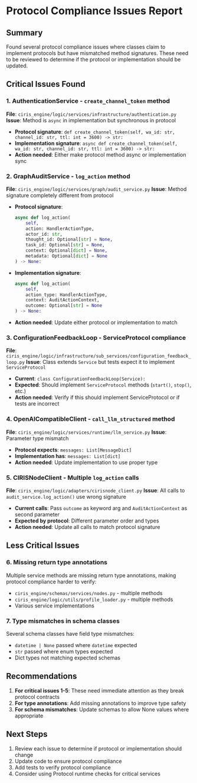 # Protocol Compliance Issues Report

## Summary
Found several protocol compliance issues where classes claim to implement protocols but have mismatched method signatures. These need to be reviewed to determine if the protocol or implementation should be updated.

## Critical Issues Found

### 1. AuthenticationService - `create_channel_token` method
**File**: `ciris_engine/logic/services/infrastructure/authentication.py`
**Issue**: Method is `async` in implementation but synchronous in protocol
- **Protocol signature**: `def create_channel_token(self, wa_id: str, channel_id: str, ttl: int = 3600) -> str:`
- **Implementation signature**: `async def create_channel_token(self, wa_id: str, channel_id: str, ttl: int = 3600) -> str:`
- **Action needed**: Either make protocol method async or implementation sync

### 2. GraphAuditService - `log_action` method
**File**: `ciris_engine/logic/services/graph/audit_service.py`
**Issue**: Method signature completely different from protocol
- **Protocol signature**: 
  ```python
  async def log_action(
      self,
      action: HandlerActionType,
      actor_id: str,
      thought_id: Optional[str] = None,
      task_id: Optional[str] = None,
      context: Optional[dict] = None,
      metadata: Optional[dict] = None
  ) -> None:
  ```
- **Implementation signature**:
  ```python
  async def log_action(
      self,
      action_type: HandlerActionType,
      context: AuditActionContext,
      outcome: Optional[str] = None
  ) -> None:
  ```
- **Action needed**: Update either protocol or implementation to match

### 3. ConfigurationFeedbackLoop - ServiceProtocol compliance
**File**: `ciris_engine/logic/infrastructure/sub_services/configuration_feedback_loop.py`
**Issue**: Class extends `Service` but tests expect it to implement `ServiceProtocol`
- **Current**: `class ConfigurationFeedbackLoop(Service):`
- **Expected**: Should implement `ServiceProtocol` methods (`start()`, `stop()`, etc.)
- **Action needed**: Verify if this should implement ServiceProtocol or if tests are incorrect

### 4. OpenAICompatibleClient - `call_llm_structured` method
**File**: `ciris_engine/logic/services/runtime/llm_service.py`
**Issue**: Parameter type mismatch
- **Protocol expects**: `messages: List[MessageDict]`
- **Implementation has**: `messages: List[dict]`
- **Action needed**: Update implementation to use proper type

### 5. CIRISNodeClient - Multiple `log_action` calls
**File**: `ciris_engine/logic/adapters/cirisnode_client.py`
**Issue**: All calls to `audit_service.log_action()` use wrong signature
- **Current calls**: Pass `outcome` as keyword arg and `AuditActionContext` as second parameter
- **Expected by protocol**: Different parameter order and types
- **Action needed**: Update all calls to match protocol signature

## Less Critical Issues

### 6. Missing return type annotations
Multiple service methods are missing return type annotations, making protocol compliance harder to verify:
- `ciris_engine/schemas/services/nodes.py` - multiple methods
- `ciris_engine/logic/utils/profile_loader.py` - multiple methods
- Various service implementations

### 7. Type mismatches in schema classes
Several schema classes have field type mismatches:
- `datetime | None` passed where `datetime` expected
- `str` passed where enum types expected
- Dict types not matching expected schemas

## Recommendations

1. **For critical issues 1-5**: These need immediate attention as they break protocol contracts
2. **For type annotations**: Add missing annotations to improve type safety
3. **For schema mismatches**: Update schemas to allow None values where appropriate

## Next Steps

1. Review each issue to determine if protocol or implementation should change
2. Update code to ensure protocol compliance
3. Add tests to verify protocol compliance
4. Consider using Protocol runtime checks for critical services